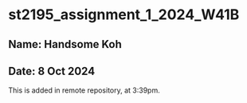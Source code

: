# st2195_assignment_1_2024_W41B

## Name: Handsome Koh
## Date: 8 Oct 2024

This is added in remote repository, at 3:39pm.
